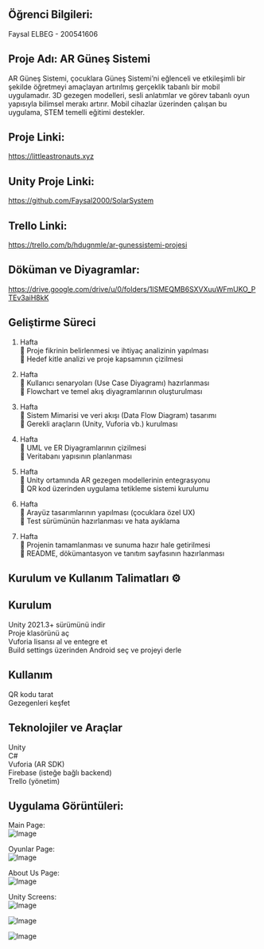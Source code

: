 ## Öğrenci Bilgileri:  
Faysal ELBEG - 200541606


## Proje Adı: AR Güneş Sistemi  
AR Güneş Sistemi, çocuklara Güneş Sistemi’ni eğlenceli ve etkileşimli bir şekilde öğretmeyi amaçlayan artırılmış gerçeklik tabanlı bir mobil uygulamadır.
3D gezegen modelleri, sesli anlatımlar ve görev tabanlı oyun yapısıyla bilimsel merakı artırır.
Mobil cihazlar üzerinden çalışan bu uygulama, STEM temelli eğitimi destekler.

## Proje Linki:  
https://littleastronauts.xyz

##  Unity Proje Linki:  
https://github.com/Faysal2000/SolarSystem

## Trello Linki:  
https://trello.com/b/hdugnmle/ar-gunessistemi-projesi

## Döküman ve Diyagramlar:  
https://drive.google.com/drive/u/0/folders/1lSMEQMB6SXVXuuWFmUKO_PTEv3aiH8kK

## Geliştirme Süreci  
1. Hafta  
🔹 Proje fikrinin belirlenmesi ve ihtiyaç analizinin yapılması  
🔹 Hedef kitle analizi ve proje kapsamının çizilmesi

2. Hafta  
🔹 Kullanıcı senaryoları (Use Case Diyagramı) hazırlanması  
🔹 Flowchart ve temel akış diyagramlarının oluşturulması

3. Hafta  
🔹 Sistem Mimarisi ve veri akışı (Data Flow Diagram) tasarımı  
🔹 Gerekli araçların (Unity, Vuforia vb.) kurulması

4. Hafta  
🔹 UML ve ER Diyagramlarının çizilmesi  
🔹 Veritabanı yapısının planlanması

5. Hafta  
🔹 Unity ortamında AR gezegen modellerinin entegrasyonu  
🔹 QR kod üzerinden uygulama tetikleme sistemi kurulumu

6. Hafta  
🔹 Arayüz tasarımlarının yapılması (çocuklara özel UX)  
🔹 Test sürümünün hazırlanması ve hata ayıklama
  
7. Hafta  
🔹 Projenin tamamlanması ve sunuma hazır hale getirilmesi  
🔹 README, dökümantasyon ve tanıtım sayfasının hazırlanması


## Kurulum ve Kullanım Talimatları ⚙️   

##  Kurulum  
Unity 2021.3+ sürümünü indir  
Proje klasörünü aç  
Vuforia lisansı al ve entegre et  
Build settings üzerinden Android seç ve projeyi derle  

##  Kullanım  
QR kodu tarat  
Gezegenleri keşfet  

##  Teknolojiler ve Araçlar  
Unity  
C#  
Vuforia (AR SDK)  
Firebase (isteğe bağlı backend)  
Trello (yönetim)  




## Uygulama Görüntüleri:  
Main Page:  
![Image](https://github.com/user-attachments/assets/df97153c-c444-45b3-ad68-7e501f5e4ec9)

Oyunlar Page:  
![Image](https://github.com/user-attachments/assets/4cc3ba18-8423-4c9e-ad6a-ccf8ab95f1b5)

About Us Page:  
![Image](https://github.com/user-attachments/assets/71c6066a-365b-4c6a-90d4-2593883d171c)


Unity Screens:  
![Image](https://github.com/user-attachments/assets/3f214e86-8057-4fc9-bd89-f5af05810463)


![Image](https://github.com/user-attachments/assets/5365a4f9-6d68-420e-a25d-cfcf9bb55c97)



![Image](https://github.com/user-attachments/assets/1d5e221b-e2de-4838-8d8d-2913200c0d7d)


